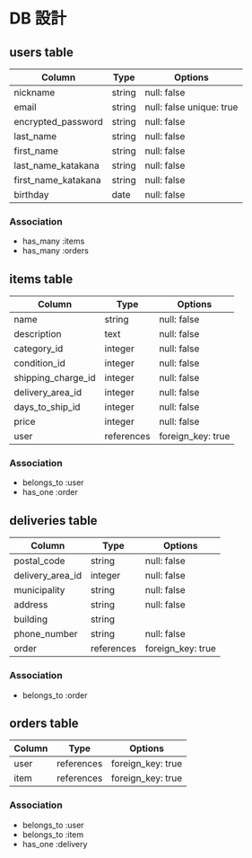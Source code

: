 # DB 設計

## users table

| Column              | Type                | Options                  |
|---------------------|---------------------|--------------------------|
| nickname            | string              | null: false              |
| email               | string              | null: false unique: true |
| encrypted_password  | string              | null: false              |
| last_name           | string              | null: false              |
| first_name          | string              | null: false              |
| last_name_katakana  | string              | null: false              |
| first_name_katakana | string              | null: false              |
| birthday            | date                | null: false              |

### Association

* has_many :items
* has_many :orders

## items table

| Column              | Type                | Options                 |
|---------------------|---------------------|-------------------------|
| name                | string              | null: false             |
| description         | text                | null: false             |
| category_id         | integer             | null: false             |
| condition_id        | integer             | null: false             |
| shipping_charge_id  | integer             | null: false             |
| delivery_area_id    | integer             | null: false             |
| days_to_ship_id     | integer             | null: false             |
| price               | integer             | null: false             |
| user                | references          | foreign_key: true       |


### Association

* belongs_to :user
* has_one :order

## deliveries table

| Column             | Type                | Options                 |
|--------------------|---------------------|-------------------------|
| postal_code        | string              | null: false             |
| delivery_area_id   | integer             | null: false             |
| municipality       | string              | null: false             |
| address            | string              | null: false             |
| building           | string              |                         |
| phone_number       | string              | null: false             |
| order              | references          | foreign_key: true       |

### Association
* belongs_to :order


## orders table

| Column             | Type                | Options                 |
|--------------------|---------------------|-------------------------|
| user               | references          | foreign_key: true       |
| item               | references          | foreign_key: true       |

### Association

* belongs_to :user
* belongs_to :item
* has_one :delivery
